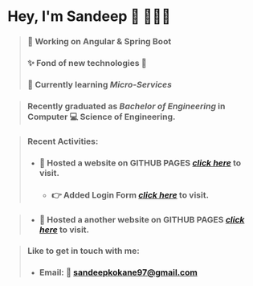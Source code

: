 # Hey, I'm Sandeep 👋 :man:🏾‍💻

> ### 🔭 Working on **Angular & Spring Boot**   
> ### ✨ Fond of new technologies :metal:  
> ### 🌱 Currently learning *Micro-Services*  

> ### Recently graduated as *Bachelor of Engineering* in Computer :computer: Science of Engineering.

> ### **Recent Activities**:
> - ### :punch:  Hosted a website on **GITHUB PAGES** *[click here](https://sandeepkokane.github.io/Bootstrap-site/)* to visit.   
>    - ### :point_right: Added Login Form *[click here](https://sandeepkokane.github.io/Bootstrap-site/login.html)* to visit.

> - ### :punch:  Hosted a another website on **GITHUB PAGES** *[click here](https://sandeepkokane.github.io/MarioClub/)* to visit.   


> ### Like to get in touch with me: 
> - ### Email: :e-mail: [sandeepkokane97@gmail.com](mailto:sandeepkokane97@gmail.com) 

 
